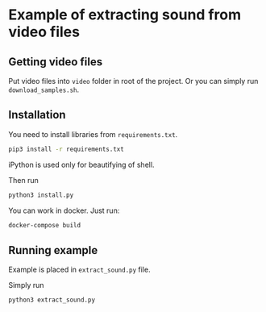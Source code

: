 # Example of extracting sound from video files

## Getting video files

Put video files into ``video`` folder in root of the project.
Or you can simply run ``download_samples.sh``.

## Installation

You need to install libraries from ``requirements.txt``.

```bash
pip3 install -r requirements.txt
```


iPython is used only for beautifying of shell.

Then run 
```bash
python3 install.py
```

You can work in docker. Just run:

```bash
docker-compose build
```

## Running example

Example is placed in ``extract_sound.py`` file.

Simply run 
```bash
python3 extract_sound.py
```
